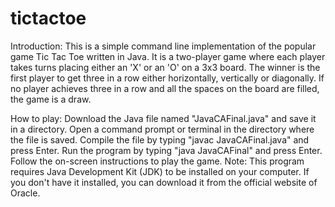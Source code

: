 # tictactoe

Introduction:
This is a simple command line implementation of the popular game Tic Tac Toe written in Java. 
It is a two-player game where each player takes turns placing either an 'X' or an 'O' on a 3x3 board. 
The winner is the first player to get three in a row either horizontally, vertically or diagonally. 
If no player achieves three in a row and all the spaces on the board are filled, the game is a draw.

How to play:
Download the Java file named "JavaCAFinal.java" and save it in a directory.
Open a command prompt or terminal in the directory where the file is saved.
Compile the file by typing "javac JavaCAFinal.java" and press Enter.
Run the program by typing "java JavaCAFinal" and press Enter.
Follow the on-screen instructions to play the game.
Note: This program requires Java Development Kit (JDK) to be installed on your computer. If you don't have it installed, you can download it from the official website of Oracle.

